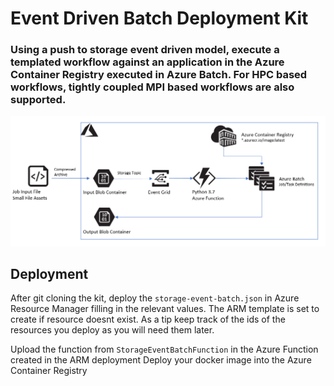 # Event Driven Batch Deployment Kit
### Using a push to storage event driven model, execute a templated workflow against an application in the Azure Container Registry executed in Azure Batch. For HPC based workflows, tightly coupled MPI based workflows are also supported. 

![Alt text](imgs/arch.png?raw=true "Event Driven Kit Arch")

## Deployment
After git cloning the kit, deploy the `storage-event-batch.json` in Azure Resource Manager filling in the relevant values. The ARM template is set to create if resource doesnt exist. As a tip keep track of the ids of the resources you deploy as you will need them later.

Upload the function from `StorageEventBatchFunction` in the Azure Function created in the ARM deployment
Deploy your docker image into the Azure Container Registry


